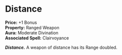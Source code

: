 # Distance

**Price:** +1 Bonus  
**Property:** Ranged Weapon  
**Aura:** Moderate Divination  
**Associated Spell:** Clairvoyance  

***Distance.*** A weapon of distance has its Range doubled.